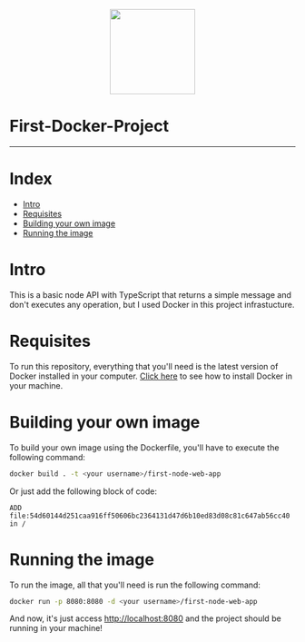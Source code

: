 <p  align="center">
  <img src="https://docs.docker.com/images/docker-icon.svg" width="150" height="150"/>
</p>

# First-Docker-Project

---

# Index
- [Intro](#Intro)
- [Requisites](#Requisites)
- [Building your own image](#Building-your-own-image)
- [Running the image](#Running-the-image)


# Intro
This is a basic node API with TypeScript that returns a simple message and don't executes any operation, but I used Docker in this project infrastucture.

# Requisites
To run this repository, everything that you'll need is the latest version of Docker installed in your computer. [Click here](https://docs.docker.com/engine/install/) to see how to install Docker in your machine.

# Building your own image
To build your own image using the Dockerfile, you'll have to execute the following command:

```bash
docker build . -t <your username>/first-node-web-app
```

Or just add the following block of code:

```docker
ADD file:54d60144d251caa916ff50606bc2364131d47d6b10ed83d08c81c647ab56cc40 in / 
```
# Running the image 
To run the image, all that you'll need is run the following command:

```bash
docker run -p 8080:8080 -d <your username>/first-node-web-app
```

And now, it's just access [http://localhost:8080](http://localhost:8080) and the project should be running in your machine!
